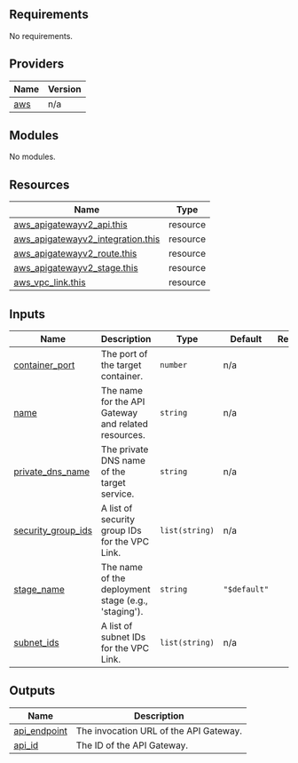 ## Requirements

No requirements.

## Providers

| Name | Version |
|------|---------|
| <a name="provider_aws"></a> [aws](#provider\_aws) | n/a |

## Modules

No modules.

## Resources

| Name | Type |
|------|------|
| [aws_apigatewayv2_api.this](https://registry.terraform.io/providers/hashicorp/aws/latest/docs/resources/apigatewayv2_api) | resource |
| [aws_apigatewayv2_integration.this](https://registry.terraform.io/providers/hashicorp/aws/latest/docs/resources/apigatewayv2_integration) | resource |
| [aws_apigatewayv2_route.this](https://registry.terraform.io/providers/hashicorp/aws/latest/docs/resources/apigatewayv2_route) | resource |
| [aws_apigatewayv2_stage.this](https://registry.terraform.io/providers/hashicorp/aws/latest/docs/resources/apigatewayv2_stage) | resource |
| [aws_vpc_link.this](https://registry.terraform.io/providers/hashicorp/aws/latest/docs/resources/vpc_link) | resource |

## Inputs

| Name | Description | Type | Default | Required |
|------|-------------|------|---------|:--------:|
| <a name="input_container_port"></a> [container\_port](#input\_container\_port) | The port of the target container. | `number` | n/a | yes |
| <a name="input_name"></a> [name](#input\_name) | The name for the API Gateway and related resources. | `string` | n/a | yes |
| <a name="input_private_dns_name"></a> [private\_dns\_name](#input\_private\_dns\_name) | The private DNS name of the target service. | `string` | n/a | yes |
| <a name="input_security_group_ids"></a> [security\_group\_ids](#input\_security\_group\_ids) | A list of security group IDs for the VPC Link. | `list(string)` | n/a | yes |
| <a name="input_stage_name"></a> [stage\_name](#input\_stage\_name) | The name of the deployment stage (e.g., 'staging'). | `string` | `"$default"` | no |
| <a name="input_subnet_ids"></a> [subnet\_ids](#input\_subnet\_ids) | A list of subnet IDs for the VPC Link. | `list(string)` | n/a | yes |

## Outputs

| Name | Description |
|------|-------------|
| <a name="output_api_endpoint"></a> [api\_endpoint](#output\_api\_endpoint) | The invocation URL of the API Gateway. |
| <a name="output_api_id"></a> [api\_id](#output\_api\_id) | The ID of the API Gateway. |
